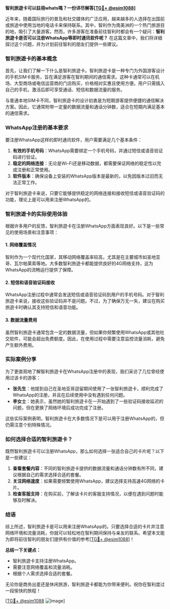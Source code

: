 **智利旅遊卡可以註冊whats嗎？一份详尽解答[[TG💪+ @esim1088](https://t.me/s/esim1088)]**

近年来，随着国际旅行的普及和社交媒体的广泛应用，越来越多的人选择在出国前或旅途中使用当地的电话卡来保持联系。其中，智利作为南美洲的一个热门旅游目的地，吸引了大量游客。然而，许多游客在准备前往智利时都会有一个疑问：**智利旅遊卡是否可以注册WhatsApp等即时通讯软件呢？** 在这篇文章中，我们将详细探讨这个问题，并为计划前往智利的朋友们提供一些建议。

### 智利旅遊卡的基本概念

首先，让我们了解一下什么是智利旅遊卡。智利旅遊卡是一种专门为外国游客设计的手机SIM卡服务，旨在满足游客在智利期间的通信需求。这种卡通常可以在机场、大型商场或电信运营商的门店购买，价格相对实惠且使用方便。用户只需插入自己的手机，激活后即可享受通话、短信和数据流量的服务。

与普通本地SIM卡不同，智利旅遊卡的设计初衷是为短期游客提供便捷的通信解决方案。因此，它通常附带一定量的数据流量和通话分钟数，适合在短期内满足基本的通信需求。

### WhatsApp注册的基本要求

要注册WhatsApp这样的即时通讯软件，用户需要满足几个基本条件：

1. **有效的手机号码**：WhatsApp需要绑定一个手机号码，并通过短信或语音验证码进行验证。
2. **稳定的网络连接**：无论是Wi-Fi还是移动数据，都需要保证网络的稳定性以完成注册和正常使用。
3. **软件版本**：确保设备上安装的WhatsApp版本是最新的，以免因版本过旧而无法正常工作。

对于智利旅遊卡来说，只要它能够提供稳定的网络连接和接收短信或语音验证码的功能，理论上是可以用来注册WhatsApp的。

### 智利旅遊卡的实际使用体验

根据许多用户的反馈，智利旅遊卡在注册WhatsApp方面表现良好。以下是一些常见的使用场景和注意事项：

#### 1. 网络覆盖情况
智利作为一个现代化国家，其移动网络覆盖率较高，尤其是在主要城市如圣地亚哥、瓦尔帕莱索等地。大多数智利旅遊卡都能提供良好的4G网络支持，这为WhatsApp的流畅运行提供了保障。

#### 2. 短信和语音验证码接收
WhatsApp注册过程中通常会发送短信或语音验证码到用户的手机号码。对于智利旅遊卡来说，接收这些验证码并不是问题。不过，为了确保万无一失，建议在购买旅遊卡时确认其支持短信和语音功能。

#### 3. 数据流量费用
虽然智利旅遊卡通常包含一定的数据流量，但如果你频繁使用WhatsApp或其他社交软件，可能会超出免费额度。因此，在使用过程中需要注意监控流量消耗，避免产生额外费用。

### 实际案例分享

为了更直观地了解智利旅遊卡在WhatsApp注册中的表现，我们采访了几位曾经使用过该卡的游客：

- **张先生**：他提到自己在圣地亚哥逗留期间使用了一张智利旅遊卡，顺利完成了WhatsApp的注册，并且在后续使用中没有遇到任何问题。
- **李女士**：她表示，虽然她的智利旅遊卡在一开始遇到了一些验证码接收延迟的问题，但在更换了网络环境后成功完成了注册。

这些实际案例表明，智利旅遊卡在大多数情况下是可以用于注册WhatsApp的，但仍需注意个别特殊情况。

### 如何选择合适的智利旅遊卡？

既然智利旅遊卡可以注册WhatsApp，那么如何选择一张适合自己的卡片呢？以下是一些建议：

1. **查看套餐内容**：不同的智利旅遊卡提供的数据流量和通话分钟数有所不同，建议根据自己的需求选择合适的套餐。
2. **关注网络速度**：如果需要频繁使用WhatsApp，建议选择支持高速4G网络的卡片。
3. **检查客服支持**：在购买前，了解该卡片的客服支持情况，以便在遇到问题时能够及时解决。

### 结语

综上所述，智利旅遊卡是可以用来注册WhatsApp的。只要选择合适的卡片并注意网络环境和流量消耗，你就可以轻松地在智利期间保持与亲友的联系。希望本文能为即将前往智利的朋友们提供有价值的参考[[TG💪+ @esim1088](https://t.me/s/esim1088)]！

**总结一下关键点：**
- 智利旅遊卡支持注册WhatsApp。
- 需要注意网络覆盖和流量消耗。
- 根据个人需求选择合适的套餐。

无论你是商务出差还是休闲旅游，智利旅遊卡都能为你带来便利。祝你在智利度过一段愉快的旅程！

[[TG💪+ @esim1088](https://t.me/s/esim1088) ![Image](https://i.postimg.cc/4NQfJmqS/Snipaste-2025-05-13-00-14-12.png)]
